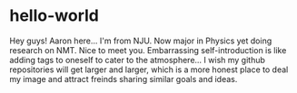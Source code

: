 # hello-world

Hey guys!
Aaron here... 
I'm from NJU. Now major in Physics yet doing research on NMT. Nice to meet you. 
Embarrassing self-introduction is like adding tags to oneself to cater to the atmosphere... I wish my github repositories will get larger and larger, which is a more honest place to deal my image and attract freinds sharing similar goals and ideas. 
